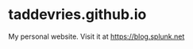 taddevries.github.io
====================

My personal website. Visit it at https://blog.splunk.net
